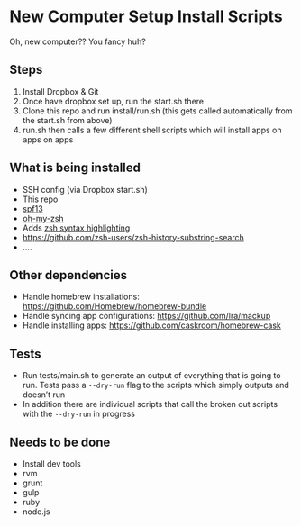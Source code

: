 # New Computer Setup Install Scripts
Oh, new computer?? You fancy huh?

## Steps
1. Install Dropbox & Git
2. Once have dropbox set up, run the start.sh there
3. Clone this repo and run install/run.sh (this gets called automatically from the start.sh from above)
4. run.sh then calls a few different shell scripts which will install apps on apps on apps

## What is being installed
* SSH config (via Dropbox start.sh)
* This repo
* [spf13](http://vim.spf13.com/#install)
* [oh-my-zsh](https://github.com/robbyrussell/oh-my-zsh)
* Adds [zsh syntax highlighting](https://github.com/zsh-users/zsh-syntax-highlighting)
* https://github.com/zsh-users/zsh-history-substring-search
* ....

## Other dependencies
* Handle homebrew installations: https://github.com/Homebrew/homebrew-bundle
* Handle syncing app configurations: https://github.com/lra/mackup
* Handle installing apps: https://github.com/caskroom/homebrew-cask

## Tests
* Run tests/main.sh to generate an output of everything that is going to run. 
Tests pass a ```--dry-run``` flag to the scripts which simply outputs and doesn’t run
* In addition there are individual scripts that call the broken out scripts
with the ```--dry-run``` in progress

## Needs to be done
* Install dev tools
* rvm
* grunt
* gulp
* ruby
* node.js

